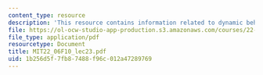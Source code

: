 ```yaml
---
content_type: resource
description: 'This resource contains information related to dynamic behaviour of BWR. '
file: https://ol-ocw-studio-app-production.s3.amazonaws.com/courses/22-06-engineering-of-nuclear-systems-fall-2010/1b256d5f7fb87488f96c012a47289769_MIT22_06F10_lec23.pdf
file_type: application/pdf
resourcetype: Document
title: MIT22_06F10_lec23.pdf
uid: 1b256d5f-7fb8-7488-f96c-012a47289769
---
```

